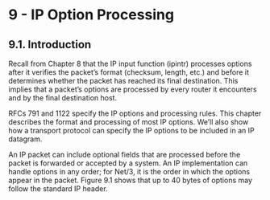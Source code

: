 # 9 - IP Option Processing

## 9.1. Introduction

Recall from Chapter 8 that the IP input function (ipintr) processes options after it verifies the packet’s format (checksum, length, etc.) and before it determines whether the packet has reached its final destination. This implies that a packet’s options are processed by every router it encounters and by the final destination host.

RFCs 791 and 1122 specify the IP options and processing rules. This chapter describes the format and processing of most IP options. We’ll also show how a transport protocol can specify the IP options to be included in an IP datagram.

An IP packet can include optional fields that are processed before the packet is forwarded or accepted by a system. An IP implementation can handle options in any order; for Net/3, it is the order in which the options appear in the packet. Figure 9.1 shows that up to 40 bytes of options may follow the standard IP header.